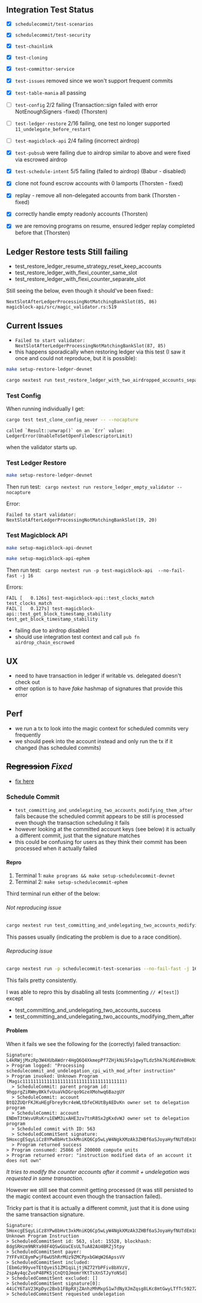 ## Integration Test Status

- [x] `schedulecommit/test-scenarios`
- [x] `schedulecommit/test-security`
- [x] `test-chainlink`
- [x] `test-cloning`
- [x] `test-committor-service`
- [x] `test-issues` removed since we won't support frequent commits
- [x] `test-table-mania` all passing
- [ ] `test-config` 2/2 failing (Transaction::sign failed with error NotEnoughSigners -fixed) (Thorsten)
- [ ] `test-ledger-restore` 2/16 failing, one test no longer supported
`11_undelegate_before_restart`
- [ ] `test-magicblock-api` 2/4 failing (incorrect airdrop)
- [x] `test-pubsub` were failing due to airdrop similar to above and were fixed via escrowed airdrop
- [x] `test-schedule-intent` 5/5 failing (failed to airdrop) (Babur - disabled)

- [x] clone not found escrow accounts with 0 lamports (Thorsten - fixed)
- [x] replay - remove all non-delegated accounts from bank (Thorsten - fixed)
- [x] correctly handle empty readonly accounts (Thorsten)
- [x] we are removing programs on resume, ensured ledger replay completed before that (Thorsten)

## Ledger Restore tests Still failing

- test_restore_ledger_resume_strategy_reset_keep_accounts
- test_restore_ledger_with_flexi_counter_same_slot
- test_restore_ledger_with_flexi_counter_separate_slot

Still seeing the below, even though it should've been fixed::
```
NextSlotAfterLedgerProcessingNotMatchingBankSlot(85, 86)
magicblock-api/src/magic_validator.rs:519
```

## Current Issues

- `Failed to start validator: NextSlotAfterLedgerProcessingNotMatchingBankSlot(87, 85)`
- this happens sporadically when restoring ledger via this test (I saw it once and could not
reproduce, but it is possible):

```sh
make setup-restore-ledger-devnet
```
```sh
cargo nextest run test_restore_ledger_with_two_airdropped_accounts_separate_slot --nocapture
```


### Test Config

When running individually I get:

```sh
cargo test test_clone_config_never -- --nocapture
```

```
called `Result::unwrap()` on an `Err` value: LedgerError(UnableToSetOpenFileDescriptorLimit)
```
when the validator starts up.

### Test Ledger Restore

```sh
make setup-restore-ledger-devnet
````

Then run test: ` cargo nextest run restore_ledger_empty_validator --nocapture`

Error:
```
Failed to start validator: NextSlotAfterLedgerProcessingNotMatchingBankSlot(19, 20)
```

### Test Magicblock API

```sh
make setup-magicblock-api-devnet
```

```sh
make setup-magicblock-api-ephem
```

Then run test: ` cargo nextest run -p test-magicblock-api  --no-fail-fast -j 16`

Errors:

```
FAIL [   0.126s] test-magicblock-api::test_clocks_match test_clocks_match
FAIL [   0.127s] test-magicblock-api::test_get_block_timestamp_stability test_get_block_timestamp_stability
```
- failing due to airdrop disabled
- should use integration test context and call `pub fn airdrop_chain_escrowed`

## UX

- need to have transaction in ledger if writable vs. delegated doesn't check out
- other option is to have _fake_ hashmap of signatures that provide this error

## Perf

- we run a tx to look into the magic context for scheduled commits very frequently
- we should peek into the account instead and only run the tx if it changed (has scheduled
commits)

## ~~Regression~~ _Fixed_

- [fix here](https://github.com/magicblock-labs/magicblock-validator/commit/9ad32f3be6a13984f1a7ff897f1b6b462cbc7395)

### Schedule Commit

- `test_committing_and_undelegating_two_accounts_modifying_them_after` fails because the
scheduled commit appears to be still is processed even though the transaction scheduling it fails
- however looking at the committed account keys (see below) it is actually a different commit,
  just that the signature matches
- this could be confusing for users as they think their commit has been processed when it
  actually failed

#### Repro

1. Terminal 1: `make programs && make setup-schedulecommit-devnet`
2. Terminal 2: `make setup-schedulecommit-ephem`

Third terminal run either of the below:

###### Not reproducing issue

```sh
cargo nextest run test_committing_and_undelegating_two_accounts_modifying_them_after --nocapture
```

This passes usually (indicating the problem is due to a race condition).

###### Reproducing issue

```sh
cargo nextest run -p schedulecommit-test-scenarios --no-fail-fast -j 16
```

This fails pretty consistently.

I was able to repro this by disabling all tests (commenting `// #[test]`) except
- test_committing_and_undelegating_two_accounts_success
- test_committing_and_undelegating_two_accounts_modifying_them_after

#### Problem

When it fails we see the following for the (correctly) failed transaction:

```
Signature: L4kRWjjMxzRp3W4XUbAWdrr4HgQ6Q4XkmepPf7ZHjkNi5Fo1gwyTLdz5hk76iREdVeBHoNiEnAgViqjeES2UdFi
> Program logged: "Processing schedulecommit_and_undelegation_cpi_with_mod_after instruction"
> Program invoked: Unknown Program (Magic11111111111111111111111111111111111111)
  > ScheduleCommit: parent program id: 9hgprgZiRWmy8KkfvUuaVkDGrqo9GzeXMohwq6BazgUY
  > ScheduleCommit: account BtQ2ZUQrFKJKuHEgFbrey9cr4eWLtDfeCHUtByAEDvKn owner set to delegation program
  > ScheduleCommit: account ENDmT3tWsvURsKru1EWM3ixAHE3zv7tnR8Sx2gKxdvWJ owner set to delegation program
  > Scheduled commit with ID: 563
  > ScheduledCommitSent signature: 5HoxcgESqyLiCz8YPw8bHvt3xkMniKQ6Cp5wLyW4NgkXMzAk3ZHBf6aSJoyaHyfNUTdEm1QmDnmaKDPMmXzfz5qj
  > Program returned success
> Program consumed: 25866 of 200000 compute units
> Program returned error: "instruction modified data of an account it does not own"
```
_It tries to modify the counter accounts after it commit + undelegation was requested in same
transaction._

However we still see that commit getting processed (it was still persisted to the magic context
account even though the transaction failed).

Tricky part is that it is actually a different commit, just that it is done using the same
transaction signature.

```
Signature: 5HoxcgESqyLiCz8YPw8bHvt3xkMniKQ6Cp5wLyW4NgkXMzAk3ZHBf6aSJoyaHyfNUTdEm1QmDnmaKDPMmXzfz5qj
Unknown Program Instruction
> ScheduledCommitSent id: 563, slot: 15528, blockhash: 8dgSRHzm9NRYa98F4QSwGUaCEsULTuA82AU4BRZj5tpy
> ScheduledCommitSent payer: 7YFFvXC8ymPwjF6wU5hRrMUz9ZMCPpxbGWqW26ApssVV
> ScheduledCommitSent included: [EbmGz99yveTEtQyei51ZM1qiLjtjNZ72YbPFiv8bXVzV, 2spAy4qcZvoP48PKSjCnQtQJmomrYKtTsXnSTJyYoNSd]
> ScheduledCommitSent excluded: []
> ScheduledCommitSent signature[0]: 44iCY6TaV23KpDyc2Bxb1FBpRXjZAnhzMhMxpS1w7dNyXJmZqsg8LKc8mtGwyLTfTc5927Zrh5mvu17ETgV4CwUn
> ScheduledCommitSent requested undelegation
```
